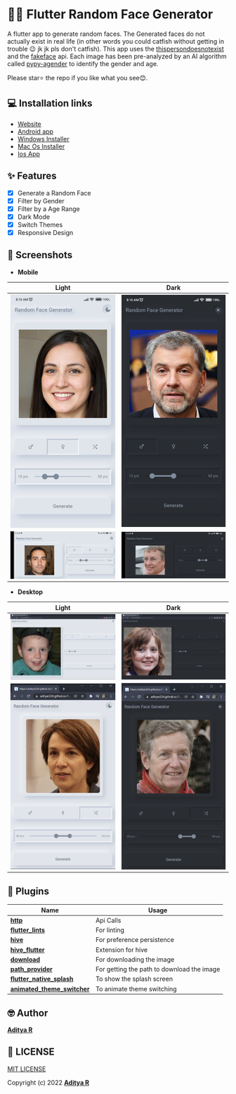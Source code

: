 
# 👨👩 Flutter Random Face Generator


A flutter app to generate random faces. The Generated faces do not actually exist in real life (in other words you could catfish without getting in trouble 😉 jk jk pls don't catfish). This app uses the [thispersondoesnotexist](https://thispersondoesnotexist.com/) and the [fakeface](https://hankhank10.github.io/fakeface/) api.
Each image has been pre-analyzed by an AI algorithm called [pypy-agender](https://github.com/aristofun/py-agender) to identify the gender and age.

Please star⭐ the repo if you like what you see😊.

## 💻 Installation links

- [Website](https://adityar224.github.io/Random-Face-Generator/#/)
- [Android app](https://github.com/adityar224/Random-Face-Generator/releases/download/2.1.0/RFG-Android-2.1.0.apk)
- [Windows Installer](https://github.com/adityar224/Random-Face-Generator/releases/download/2.1.0/RFG-Windows-2.1.0.exe)
- [Mac Os Installer](https://github.com/adityar224/Random-Face-Generator/releases/download/2.1.0/RFG-Macos-2.1.0.dmg)
- [Ios App](https://github.com/adityar224/Random-Face-Generator/releases/download/2.1.0/RFG-Ios-2.1.0.ipa)

## ✨ Features

- [x] Generate a Random Face
- [x] Filter by Gender
- [x] Filter by a Age Range
- [x] Dark Mode
- [x] Switch Themes
- [x] Responsive Design

## 📸 Screenshots

- **Mobile**

| Light                             | Dark                              |
| --------------------------------- | --------------------------------- |
| <img src="Screenshots/mobile-portrait-light.jpg">  | <img src="Screenshots/mobile-portrait-dark.jpg">  |
| <img src="Screenshots/mobile-landscape-light.jpg">  | <img src="Screenshots/mobile-landscape-dark.jpg">  |

- **Desktop**

| Light                             | Dark                              |
| --------------------------------- | --------------------------------- |
| <img src="Screenshots/web-expanded-light.png">  | <img src="Screenshots/web-expanded-dark.png">  |
| <img src="Screenshots/web-mobileview-light.png">  | <img src="Screenshots/web-mobileview-dark.png">  |

## 🔌 Plugins

| Name                                                    | Usage                                               |
| ------------------------------------------------------- | --------------------------------------------------- |
| [**http**](https://pub.dev/packages/http)       | Api Calls                                    |
| [**flutter_lints**](https://pub.dev/packages/flutter_lints)      | For linting      |
| [**hive**](https://pub.dev/packages/hive)      | For preference persistence     |
| [**hive_flutter**](https://pub.dev/packages/hive_flutter)      | Extension for hive     |
| [**download**](https://pub.dev/packages/download)      | For downloading the image     |
| [**path_provider**](https://pub.dev/packages/path_provider)      | For getting the path to download the image    |
| [**flutter_native_splash**](https://pub.dev/packages/flutter_native_splash)      | To show the splash screen     |
| [**animated_theme_switcher**](https://pub.dev/packages/animated_theme_switcher)      | To animate theme switching     |

## 🤓 Author

**[Aditya R](https://github.com/adityar224)**

## 🔖 LICENSE
[MIT LICENSE](https://github.com/adityar224/Random-Face-Generator/blob/master/LICENSE)

Copyright (c) 2022
**[Aditya R](https://github.com/adityar224)**
